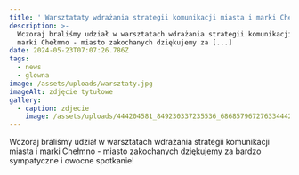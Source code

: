 ```yaml
---
title: ' Warsztataty wdrażania strategii komunikacji miasta i marki Chełmno - miasto zakochanych'
description: >-
  Wczoraj braliśmy udział w warsztatach wdrażania strategii komunikacji miasta i
  marki Chełmno - miasto zakochanych dziękujemy za [...]
date: 2024-05-23T07:07:26.786Z
tags:
  - news
  - glowna
image: /assets/uploads/warsztaty.jpg
imageAlt: zdjęcie tytułowe
gallery:
  - caption: zdjecie
    image: /assets/uploads/444204581_849230337235536_6868579672763344425_n.jpg
---
```

Wczoraj braliśmy udział w warsztatach wdrażania strategii komunikacji miasta i marki Chełmno - miasto zakochanych dziękujemy za bardzo sympatyczne i owocne spotkanie!
